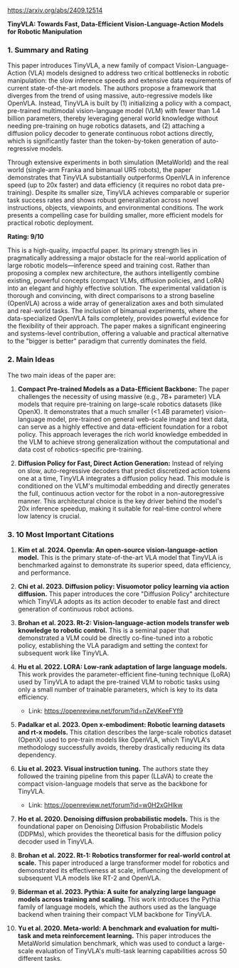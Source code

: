 https://arxiv.org/abs/2409.12514

**TinyVLA: Towards Fast, Data-Efficient Vision-Language-Action Models for Robotic Manipulation**

### 1. Summary and Rating

This paper introduces TinyVLA, a new family of compact Vision-Language-Action (VLA) models designed to address two critical bottlenecks in robotic manipulation: the slow inference speeds and extensive data requirements of current state-of-the-art models. The authors propose a framework that diverges from the trend of using massive, auto-regressive models like OpenVLA. Instead, TinyVLA is built by (1) initializing a policy with a compact, pre-trained multimodal vision-language model (VLM) with fewer than 1.4 billion parameters, thereby leveraging general world knowledge without needing pre-training on huge robotics datasets, and (2) attaching a diffusion policy decoder to generate continuous robot actions directly, which is significantly faster than the token-by-token generation of auto-regressive models.

Through extensive experiments in both simulation (MetaWorld) and the real world (single-arm Franka and bimanual UR5 robots), the paper demonstrates that TinyVLA substantially outperforms OpenVLA in inference speed (up to 20x faster) and data efficiency (it requires no robot data pre-training). Despite its smaller size, TinyVLA achieves comparable or superior task success rates and shows robust generalization across novel instructions, objects, viewpoints, and environmental conditions. The work presents a compelling case for building smaller, more efficient models for practical robotic deployment.

**Rating: 9/10**

This is a high-quality, impactful paper. Its primary strength lies in pragmatically addressing a major obstacle for the real-world application of large robotic models—inference speed and training cost. Rather than proposing a complex new architecture, the authors intelligently combine existing, powerful concepts (compact VLMs, diffusion policies, and LoRA) into an elegant and highly effective solution. The experimental validation is thorough and convincing, with direct comparisons to a strong baseline (OpenVLA) across a wide array of generalization axes and both simulated and real-world tasks. The inclusion of bimanual experiments, where the data-specialized OpenVLA fails completely, provides powerful evidence for the flexibility of their approach. The paper makes a significant engineering and systems-level contribution, offering a valuable and practical alternative to the "bigger is better" paradigm that currently dominates the field.

### 2. Main Ideas

The two main ideas of the paper are:

1.  **Compact Pre-trained Models as a Data-Efficient Backbone:** The paper challenges the necessity of using massive (e.g., 7B+ parameter) VLA models that require pre-training on large-scale robotics datasets (like OpenX). It demonstrates that a much smaller (<1.4B parameter) vision-language model, pre-trained on general web-scale image and text data, can serve as a highly effective and data-efficient foundation for a robot policy. This approach leverages the rich world knowledge embedded in the VLM to achieve strong generalization without the computational and data cost of robotics-specific pre-training.

2.  **Diffusion Policy for Fast, Direct Action Generation:** Instead of relying on slow, auto-regressive decoders that predict discretized action tokens one at a time, TinyVLA integrates a diffusion policy head. This module is conditioned on the VLM's multimodal embedding and directly generates the full, continuous action vector for the robot in a non-autoregressive manner. This architectural choice is the key driver behind the model's 20x inference speedup, making it suitable for real-time control where low latency is crucial.

### 3. 10 Most Important Citations

1.  **Kim et al. 2024. Openvla: An open-source vision-language-action model.**
    This is the primary state-of-the-art VLA model that TinyVLA is benchmarked against to demonstrate its superior speed, data efficiency, and performance.

2.  **Chi et al. 2023. Diffusion policy: Visuomotor policy learning via action diffusion.**
    This paper introduces the core "Diffusion Policy" architecture which TinyVLA adopts as its action decoder to enable fast and direct generation of continuous robot actions.

3.  **Brohan et al. 2023. Rt-2: Vision-language-action models transfer web knowledge to robotic control.**
    This is a seminal paper that demonstrated a VLM could be directly co-fine-tuned into a robotic policy, establishing the VLA paradigm and setting the context for subsequent work like TinyVLA.

4.  **Hu et al. 2022. LORA: Low-rank adaptation of large language models.**
    This work provides the parameter-efficient fine-tuning technique (LoRA) used by TinyVLA to adapt the pre-trained VLM to robotic tasks using only a small number of trainable parameters, which is key to its data efficiency.
    *   Link: https://openreview.net/forum?id=nZeVKeeFYf9

5.  **Padalkar et al. 2023. Open x-embodiment: Robotic learning datasets and rt-x models.**
    This citation describes the large-scale robotics dataset (OpenX) used to pre-train models like OpenVLA, which TinyVLA's methodology successfully avoids, thereby drastically reducing its data dependency.

6.  **Liu et al. 2023. Visual instruction tuning.**
    The authors state they followed the training pipeline from this paper (LLaVA) to create the compact vision-language models that serve as the backbone for TinyVLA.
    *   Link: https://openreview.net/forum?id=w0H2xGHlkw

7.  **Ho et al. 2020. Denoising diffusion probabilistic models.**
    This is the foundational paper on Denoising Diffusion Probabilistic Models (DDPMs), which provides the theoretical basis for the diffusion policy decoder used in TinyVLA.

8.  **Brohan et al. 2022. Rt-1: Robotics transformer for real-world control at scale.**
    This paper introduced a large transformer model for robotics and demonstrated its effectiveness at scale, influencing the development of subsequent VLA models like RT-2 and OpenVLA.

9.  **Biderman et al. 2023. Pythia: A suite for analyzing large language models across training and scaling.**
    This work introduces the Pythia family of language models, which the authors used as the language backend when training their compact VLM backbone for TinyVLA.

10. **Yu et al. 2020. Meta-world: A benchmark and evaluation for multi-task and meta reinforcement learning.**
    This paper introduces the MetaWorld simulation benchmark, which was used to conduct a large-scale evaluation of TinyVLA's multi-task learning capabilities across 50 different tasks.
